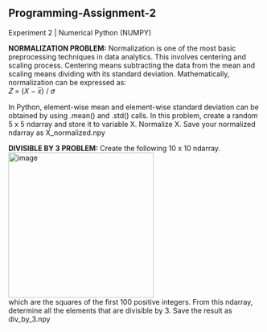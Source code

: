 ## Programming-Assignment-2

Experiment 2 | Numerical Python (NUMPY)

**NORMALIZATION PROBLEM:** Normalization is one of the most basic preprocessing techniques in
data analytics. This involves centering and scaling process. Centering means subtracting the data from the
mean and scaling means dividing with its standard deviation. Mathematically, normalization can be
expressed as:<br/>𝑍 = (𝑋 − 𝑥̅) / 𝜎

In Python, element-wise mean and element-wise standard deviation can be obtained by using .mean() and
.std() calls.
In this problem, create a random 5 x 5 ndarray and store it to variable X. Normalize X. Save your normalized
ndarray as X_normalized.npy


**DIVISIBLE BY 3 PROBLEM:** Create the following 10 x 10 ndarray.<br/>
<img width="289" alt="image" src="https://github.com/user-attachments/assets/051772c8-45a9-4e65-8b41-9a6545ff8950"><br/>
which are the squares of the first 100 positive integers.
From this ndarray, determine all the elements that are divisible by 3. Save the result as div_by_3.npy
